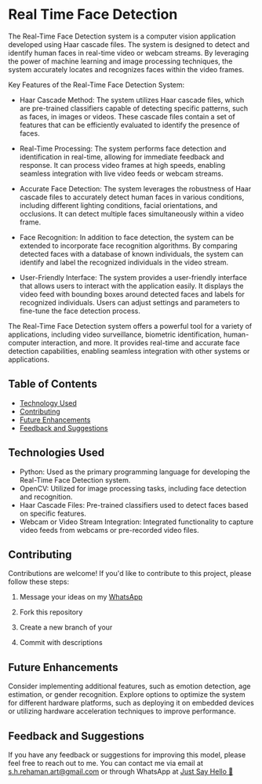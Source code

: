 
#  Real Time Face Detection

The Real-Time Face Detection system is a computer vision application developed using Haar cascade files. The system is designed to detect and identify human faces in real-time video or webcam streams. By leveraging the power of machine learning and image processing techniques, the system accurately locates and recognizes faces within the video frames.

Key Features of the Real-Time Face Detection System:

- Haar Cascade Method: The system utilizes Haar cascade files, which are pre-trained classifiers capable of detecting specific patterns, such as faces, in images or videos. These cascade files contain a set of features that can be efficiently evaluated to identify the presence of faces.

- Real-Time Processing: The system performs face detection and identification in real-time, allowing for immediate feedback and response. It can process video frames at high speeds, enabling seamless integration with live video feeds or webcam streams.

- Accurate Face Detection: The system leverages the robustness of Haar cascade files to accurately detect human faces in various conditions, including different lighting conditions, facial orientations, and occlusions. It can detect multiple faces simultaneously within a video frame.

- Face Recognition: In addition to face detection, the system can be extended to incorporate face recognition algorithms. By comparing detected faces with a database of known individuals, the system can identify and label the recognized individuals in the video stream.

- User-Friendly Interface: The system provides a user-friendly interface that allows users to interact with the application easily. It displays the video feed with bounding boxes around detected faces and labels for recognized individuals. Users can adjust settings and parameters to fine-tune the face detection process.

The Real-Time Face Detection system offers a powerful tool for a variety of applications, including video surveillance, biometric identification, human-computer interaction, and more. It provides real-time and accurate face detection capabilities, enabling seamless integration with other systems or applications.


## Table of Contents
- [Technology Used](#technologies)
- [Contributing](#contributing)
- [Future Enhancements](#future)
- [Feedback and Suggestions](#feedback-and-suggestions) 

## Technologies Used
- Python: Used as the primary programming language for developing the Real-Time Face Detection system.
- OpenCV: Utilized for image processing tasks, including face detection and recognition.
- Haar Cascade Files: Pre-trained classifiers used to detect faces based on specific features.
- Webcam or Video Stream Integration: Integrated functionality to capture video feeds from webcams or pre-recorded video files.

## Contributing

Contributions are welcome! If you'd like to contribute to this project, please follow these steps:

 1. Message your ideas on my [WhatsApp](https://api.whatsapp.com/send/?phone=919777795786&text=Hello%20Shaikh%20Habibur%20Rehaman,%20I%20get%20this%20no.%20from%20your%20Github%20&type=phone_number&app_absent=0)
 2. Fork this repository 

 3. Create a new branch of your 
 4. Commit with descriptions 


## Future Enhancements
Consider implementing additional features, such as emotion detection, age estimation, or gender recognition. Explore options to optimize the system for different hardware platforms, such as deploying it on embedded devices or utilizing hardware acceleration techniques to improve performance.

## Feedback and Suggestions

If you have any feedback or suggestions for improving this model, please feel free to reach out to me. You can contact me via email at s.h.rehaman.art@gmail.com or through WhatsApp at [Just Say Hello 👋 ](https://api.whatsapp.com/send/?phone=919777795786&text=Hello%20Shaikh%20Habibur%20Rehaman,%20I%20get%20this%20no.%20from%20your%20Github%20&type=phone_number&app_absent=0)
